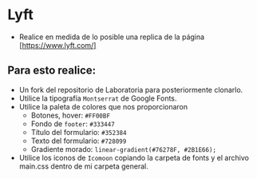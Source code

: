 # Lyft
- Realice en medida de lo posible una replica de la página [https://www.lyft.com/]

## Para esto realice:

- Un fork del repositorio de Laboratoria para posteriormente clonarlo.
- Utilice la tipografía `Montserrat` de Google Fonts.
- Utilice la paleta de colores que nos proporcionaron
  - Botones, hover: `#FF00BF`
  - Fondo de `footer`: `#333447`
  - Título del formulario: `#352384`
  - Texto del formulario: `#728099`
  - Gradiente morado: `linear-gradient(#76278F, #2B1E66);`
- Utilice los iconos de `Icomoon` copiando la carpeta de fonts y el archivo main.css dentro de mi carpeta general.
